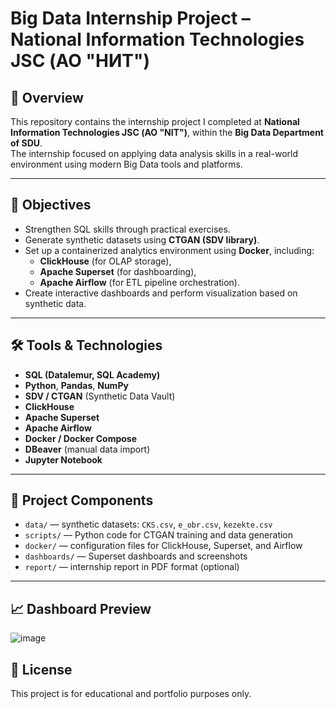 # Big Data Internship Project – National Information Technologies JSC (АО "НИТ")

## 📌 Overview

This repository contains the internship project I completed at **National Information Technologies JSC (АО "NIT")**, within the **Big Data Department of SDU**.  
The internship focused on applying data analysis skills in a real-world environment using modern Big Data tools and platforms.

---

## 🎯 Objectives

- Strengthen SQL skills through practical exercises.
- Generate synthetic datasets using **CTGAN (SDV library)**.
- Set up a containerized analytics environment using **Docker**, including:
  - **ClickHouse** (for OLAP storage),
  - **Apache Superset** (for dashboarding),
  - **Apache Airflow** (for ETL pipeline orchestration).
- Create interactive dashboards and perform visualization based on synthetic data.

---

## 🛠 Tools & Technologies

- **SQL (Datalemur, SQL Academy)**
- **Python**, **Pandas**, **NumPy**
- **SDV / CTGAN** (Synthetic Data Vault)
- **ClickHouse**
- **Apache Superset**
- **Apache Airflow**
- **Docker / Docker Compose**
- **DBeaver** (manual data import)
- **Jupyter Notebook**

---

## 🧪 Project Components

- `data/` — synthetic datasets: `CKS.csv`, `e_obr.csv`, `kezekte.csv`
- `scripts/` — Python code for CTGAN training and data generation
- `docker/` — configuration files for ClickHouse, Superset, and Airflow
- `dashboards/` — Superset dashboards and screenshots
- `report/` — internship report in PDF format (optional)

---

## 📈 Dashboard Preview
![image](https://github.com/user-attachments/assets/88fb9069-d626-4b46-8bce-a80ab78293b9)



## 📄 License

This project is for educational and portfolio purposes only.
